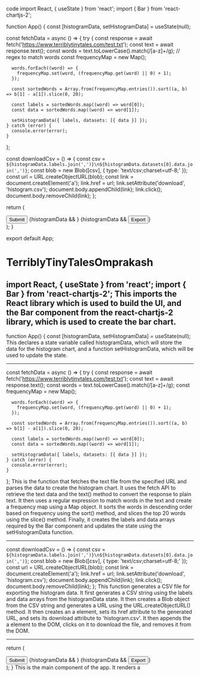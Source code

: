 code
import React, { useState } from 'react';
import { Bar } from 'react-chartjs-2';

function App() {
  const [histogramData, setHistogramData] = useState(null);

  const fetchData = async () => {
    try {
      const response = await fetch('https://www.terriblytinytales.com/test.txt');
      const text = await response.text();
      const words = text.toLowerCase().match(/[a-z]+/g); // regex to match words
      const frequencyMap = new Map();

      words.forEach((word) => {
        frequencyMap.set(word, (frequencyMap.get(word) || 0) + 1);
      });

      const sortedWords = Array.from(frequencyMap.entries()).sort((a, b) => b[1] - a[1]).slice(0, 20);

      const labels = sortedWords.map((word) => word[0]);
      const data = sortedWords.map((word) => word[1]);

      setHistogramData({ labels, datasets: [{ data }] });
    } catch (error) {
      console.error(error);
    }
  };

  const downloadCsv = () => {
    const csv = `${histogramData.labels.join(',')}\n${histogramData.datasets[0].data.join(',')}`;
    const blob = new Blob([csv], { type: 'text/csv;charset=utf-8;' });
    const url = URL.createObjectURL(blob);
    const link = document.createElement('a');
    link.href = url;
    link.setAttribute('download', 'histogram.csv');
    document.body.appendChild(link);
    link.click();
    document.body.removeChild(link);
  };

  return (
    <div>
      <button onClick={fetchData}>Submit</button>
      {histogramData && <Bar data={histogramData} />}
      {histogramData && <button onClick={downloadCsv}>Export</button>}
    </div>
  );
}

export default App;


# TerriblyTinyTalesOmprakash

import React, { useState } from 'react';
import { Bar } from 'react-chartjs-2';
This imports the React library which is used to build the UI, and the Bar component from the react-chartjs-2 library, which is used to create the bar chart.
-----------------------------------------------------------------------------------------------------------------------------------------------------------------------
function App() {
  const [histogramData, setHistogramData] = useState(null);
This declares a state variable called histogramData, which will store the data for the histogram chart, and a function setHistogramData, which will be used to update the state.

-----------------------------------------------------------------------------------------------------------------------------------------------------------------------
const fetchData = async () => {
    try {
      const response = await fetch('https://www.terriblytinytales.com/test.txt');
      const text = await response.text();
      const words = text.toLowerCase().match(/[a-z]+/g);
      const frequencyMap = new Map();

      words.forEach((word) => {
        frequencyMap.set(word, (frequencyMap.get(word) || 0) + 1);
      });

      const sortedWords = Array.from(frequencyMap.entries()).sort((a, b) => b[1] - a[1]).slice(0, 20);

      const labels = sortedWords.map((word) => word[0]);
      const data = sortedWords.map((word) => word[1]);

      setHistogramData({ labels, datasets: [{ data }] });
    } catch (error) {
      console.error(error);
    }
  };
This is the function that fetches the text file from the specified URL and parses the data to create the histogram chart. It uses the fetch API to retrieve the text data and the text() method to convert the response to plain text. It then uses a regular expression to match words in the text and create a frequency map using a Map object. It sorts the words in descending order based on frequency using the sort() method, and slices the top 20 words using the slice() method. Finally, it creates the labels and data arrays required by the Bar component and updates the state using the setHistogramData function.

-----------------------------------------------------------------------------------------------------------------------------------------------------------------------

const downloadCsv = () => {
    const csv = `${histogramData.labels.join(',')}\n${histogramData.datasets[0].data.join(',')}`;
    const blob = new Blob([csv], { type: 'text/csv;charset=utf-8;' });
    const url = URL.createObjectURL(blob);
    const link = document.createElement('a');
    link.href = url;
    link.setAttribute('download', 'histogram.csv');
    document.body.appendChild(link);
    link.click();
    document.body.removeChild(link);
  };
This function generates a CSV file for exporting the histogram data. It first generates a CSV string using the labels and data arrays from the histogramData state. It then creates a Blob object from the CSV string and generates a URL using the URL.createObjectURL() method. It then creates an a element, sets its href attribute to the generated URL, and sets its download attribute to 'histogram.csv'. It then appends the a element to the DOM, clicks on it to download the file, and removes it from the DOM.


-----------------------------------------------------------------------------------------------------------------------------------------------------------------------


 return (
    <div>
      <button onClick={fetchData}>Submit</button>
      {histogramData && <Bar data={histogramData} />}
      {histogramData && <button onClick={downloadCsv}>Export</button>}
    </div>
  );
}
This is the main component of the app. It renders a
